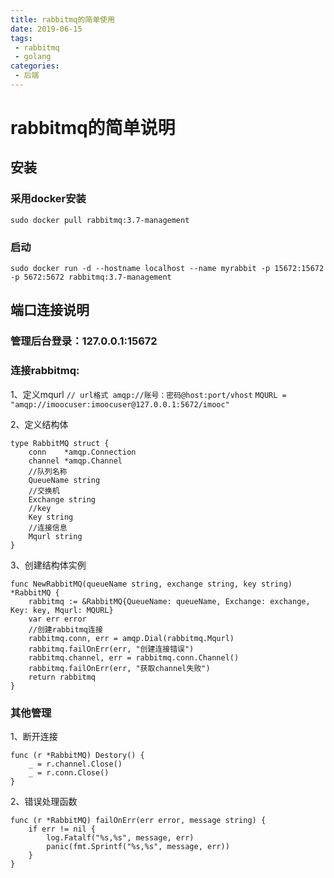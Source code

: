```yaml
---
title: rabbitmq的简单使用
date: 2019-06-15
tags:
 - rabbitmq
 - golang
categories: 
 - 后端
---
```


# rabbitmq的简单说明

## 安装
### 采用docker安装
`sudo docker pull rabbitmq:3.7-management`
### 启动
`sudo docker run -d --hostname localhost --name myrabbit -p 15672:15672 -p 5672:5672 rabbitmq:3.7-management`

## 端口连接说明
### 管理后台登录：127.0.0.1:15672
### 连接rabbitmq:
1、定义mqurl
`// url格式 amqp://账号：密码@host:port/vhost`
`MQURL = "amqp://imoocuser:imoocuser@127.0.0.1:5672/imooc"`

2、定义结构体
``` golang
type RabbitMQ struct {
	conn    *amqp.Connection
	channel *amqp.Channel
	//队列名称
	QueueName string
	//交换机
	Exchange string
	//key
	Key string
	//连接信息
	Mqurl string
}
```
3、创建结构体实例
``` golang
func NewRabbitMQ(queueName string, exchange string, key string) *RabbitMQ {
	rabbitmq := &RabbitMQ{QueueName: queueName, Exchange: exchange, Key: key, Mqurl: MQURL}
	var err error
	//创建rabbitmq连接
	rabbitmq.conn, err = amqp.Dial(rabbitmq.Mqurl)
	rabbitmq.failOnErr(err, "创建连接错误")
	rabbitmq.channel, err = rabbitmq.conn.Channel()
	rabbitmq.failOnErr(err, "获取channel失败")
	return rabbitmq
}
```
### 其他管理
1、断开连接
```golang
func (r *RabbitMQ) Destory() {
	_ = r.channel.Close()
	_ = r.conn.Close()
}
```
2、错误处理函数
```golang
func (r *RabbitMQ) failOnErr(err error, message string) {
	if err != nil {
		log.Fatalf("%s,%s", message, err)
		panic(fmt.Sprintf("%s,%s", message, err))
	}
}
```
